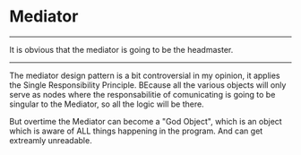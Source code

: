 # Mediator

***

It is obvious that the mediator is going to be the headmaster.

***

The mediator design pattern is a bit controversial in my opinion, it applies the Single Responsibility Principle. 
BEcause all the various objects will only serve as nodes where the responsabilitie of comunicating is going to be singular to the Mediator, so all the logic will be there.

But overtime the Mediator can become a "God Object", which is an object which is aware of ALL things happening in the program. And can get extreamly unreadable.